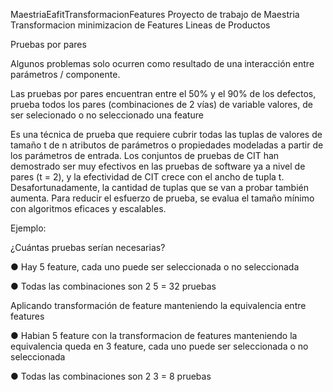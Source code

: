 MaestriaEafitTransformacionFeatures
Proyecto de trabajo de Maestria Transformacion minimizacion de Features Lineas de Productos

Pruebas por pares

Algunos problemas solo ocurren como resultado de una interacción entre parámetros / componente.

Las pruebas por pares encuentran entre el 50% y el 90% de los defectos, prueba todos los pares (combinaciones de 2 vías) de variable valores, de ser selecionado o no seleccionado una feature

Es una técnica de prueba que requiere cubrir todas las tuplas de valores de tamaño t de n atributos de parámetros o propiedades modeladas a partir de los parámetros de entrada. Los conjuntos de pruebas de CIT han demostrado ser muy efectivos en las pruebas de software ya a nivel de pares (t = 2), y la efectividad de CIT crece con el ancho de tupla t. Desafortunadamente, la cantidad de tuplas que se van a probar también aumenta. Para reducir el esfuerzo de prueba, se evalua el tamaño mínimo con algoritmos eficaces y escalables.

Ejemplo:

¿Cuántas pruebas serían necesarias?

 
● Hay 5 feature, cada uno puede ser seleccionada o no seleccionada

● Todas las combinaciones son 2 5 = 32 pruebas
  
Aplicando transformación de feature manteniendo la equivalencia entre features 
 

● Habian  5 feature con la transformacion de features manteniendo la equivalencia queda en 3 feature, cada uno puede ser seleccionada o no seleccionada

● Todas las combinaciones son 2 3 = 8 pruebas


